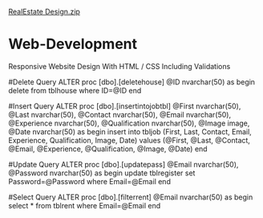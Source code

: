 [RealEstate Design.zip](https://github.com/Mahesh-Ingavale/Web-Development/files/6643846/RealEstate.Design.zip)
# Web-Development
Responsive Website Design With HTML / CSS Including Validations

#Delete Query 
ALTER proc [dbo].[deletehouse]
@ID nvarchar(50)
as
begin
delete from tblhouse where ID=@ID
end


#Insert Query
ALTER proc [dbo].[insertintojobtbl]
@First nvarchar(50),
@Last nvarchar(50),
@Contact nvarchar(50),
@Email nvarchar(50),
@Experience nvarchar(50),
@Qualification nvarchar(50),
@Image image,
@Date nvarchar(50)
as
begin
insert into tbljob (First, Last, Contact, Email, Experience, Qualification, Image, Date) values (@First, @Last, @Contact, @Email, @Experience, @Qualification, @Image, @Date)
end


#Update Query
ALTER proc [dbo].[updatepass]
@Email nvarchar(50),
@Password nvarchar(50)
as
begin
update tblregister set Password=@Password where Email=@Email
end


#Select Query
ALTER proc [dbo].[filterrent]
@Email nvarchar(50)
as
begin select * from tblrent where Email=@Email
end
